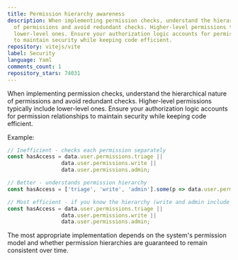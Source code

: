 ```yaml
---
title: Permission hierarchy awareness
description: When implementing permission checks, understand the hierarchical nature
  of permissions and avoid redundant checks. Higher-level permissions typically include
  lower-level ones. Ensure your authorization logic accounts for permission relationships
  to maintain security while keeping code efficient.
repository: vitejs/vite
label: Security
language: Yaml
comments_count: 1
repository_stars: 74031
---
```


When implementing permission checks, understand the hierarchical nature of permissions and avoid redundant checks. Higher-level permissions typically include lower-level ones. Ensure your authorization logic accounts for permission relationships to maintain security while keeping code efficient.

Example:
```javascript
// Inefficient - checks each permission separately
const hasAccess = data.user.permissions.triage || 
                 data.user.permissions.write || 
                 data.user.permissions.admin;

// Better - understands permission hierarchy
const hasAccess = ['triage', 'write', 'admin'].some(p => data.user.permissions[p]);

// Most efficient - if you know the hierarchy (write and admin include triage)
const hasAccess = data.user.permissions.triage || 
                 data.user.permissions.write || 
                 data.user.permissions.admin;
```

The most appropriate implementation depends on the system's permission model and whether permission hierarchies are guaranteed to remain consistent over time.